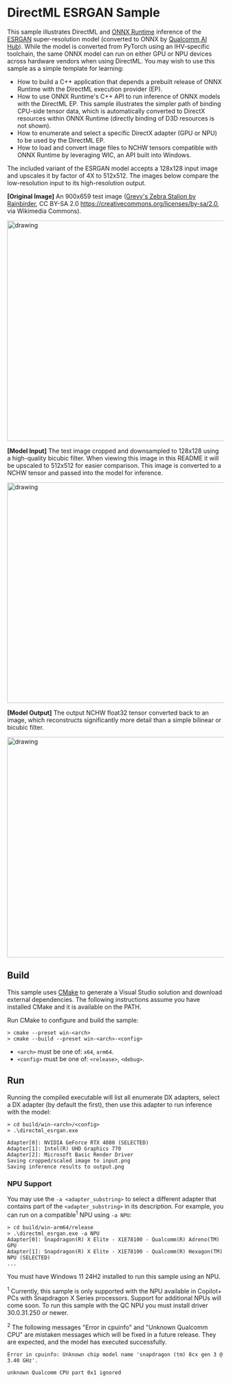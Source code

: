 # DirectML ESRGAN Sample

This sample illustrates DirectML and [ONNX Runtime](https://onnxruntime.ai/docs/execution-providers/DirectML-ExecutionProvider.html) inference of the [ESRGAN](https://github.com/xinntao/ESRGAN) super-resolution model (converted to ONNX by [Qualcomm AI Hub](https://aihub.qualcomm.com/models/esrgan)). While the model is converted from PyTorch using an IHV-specific toolchain, the same ONNX model can run on either GPU or NPU devices across hardware vendors when using DirectML. You may wish to use this sample as a simple template for learning:

- How to build a C++ application that depends a prebuilt release of ONNX Runtime with the DirectML execution provider (EP).
- How to use ONNX Runtime's C++ API to run inference of ONNX models with the DirectML EP. This sample illustrates the simpler path of binding CPU-side tensor data, which is automatically converted to DirectX resources within ONNX Runtime (directly binding of D3D resources is not shown). 
- How to enumerate and select a specific DirectX adapter (GPU or NPU) to be used by the DirectML EP.
- How to load and convert image files to NCHW tensors compatible with ONNX Runtime by leveraging WIC, an API built into Windows.

The included variant of the ESRGAN model accepts a 128x128 input image and upscales it by factor of 4X to 512x512. The images below compare the low-resolution input to its high-resolution output.

**[Original Image]** An 900x659 test image ([Grevy's Zebra Stalion by Rainbirder](https://commons.wikimedia.org/wiki/File:Grevy%27s_Zebra_Stallion.jpg), CC BY-SA 2.0 <https://creativecommons.org/licenses/by-sa/2.0>, via Wikimedia Commons).

<img src="zebra.jpg" alt="drawing" height="512"/>

**[Model Input]** The test image cropped and downsampled to 128x128 using a high-quality bicubic filter. When viewing this image in this README it will be upscaled to 512x512 for easier comparison. This image is converted to a NCHW tensor and passed into the model for inference.

<img src=".readme/input.png" alt="drawing" height="512"/>

**[Model Output]** The output NCHW float32 tensor converted back to an image, which reconstructs significantly more detail than a simple bilinear or bicubic filter.

<img src=".readme/output.png" alt="drawing" height="512"/>

## Build

This sample uses [CMake](https://cmake.org/download/) to generate a Visual Studio solution and download external dependencies. The following instructions assume you have installed CMake and it is available on the PATH.

Run CMake to configure and build the sample:

```
> cmake --preset win-<arch>
> cmake --build --preset win-<arch>-<config>
```

- `<arch>` must be one of: `x64`, `arm64`. 
- `<config>` must be one of: `<release>`, `<debug>`.

## Run

Running the compiled executable will list all enumerate DX adapters, select a DX adapter (by default the first), then use this adapter to run inference with the model:

```
> cd build/win-<arch>/<config>
> .\directml_esrgan.exe

Adapter[0]: NVIDIA GeForce RTX 4080 (SELECTED)
Adapter[1]: Intel(R) UHD Graphics 770
Adapter[2]: Microsoft Basic Render Driver
Saving cropped/scaled image to input.png
Saving inference results to output.png
```

### NPU Support

You may use the `-a <adapter_substring>` to select a different adapter that contains part of the `<adapter_substring>` in its description. For example, you can run on a compatible<sup>1</sup> NPU using `-a NPU`:

```
> cd build/win-arm64/release
> .\directml_esrgan.exe -a NPU
Adapter[0]: Snapdragon(R) X Elite - X1E78100 - Qualcomm(R) Adreno(TM) GPU
Adapter[1]: Snapdragon(R) X Elite - X1E78100 - Qualcomm(R) Hexagon(TM) NPU (SELECTED)
...
```

You must have Windows 11 24H2 installed to run this sample using an NPU.

<sup>1</sup> Currently, this sample is only supported with the NPU available in Copilot+ PCs with Snapdragon X Series processors. Support for additional NPUs will come soon. To run this sample with the QC NPU you must install driver 30.0.31.250 or newer.

<sup>2</sup> The following messages "Error in cpuinfo" and "Unknown Qualcomm CPU" are mistaken messages which will be fixed in a future release. They are expected, and the model has executed successfully.
```
Error in cpuinfo: Unknown chip model name 'snapdragon (tm) 8cx gen 3 @ 3.40 GHz'.
```
```
unknown Qualcomm CPU part 0x1 ignored
```